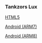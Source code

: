 ### Tankzors Lux

[HTML5](https://tankzors.github.io/Builds/html5/)

[Android (ARM7)](https://tankzors.github.io/Builds/arm7.apk)

[Android (ARM8)](https://tankzors.github.io/Builds/arm8.apk)


